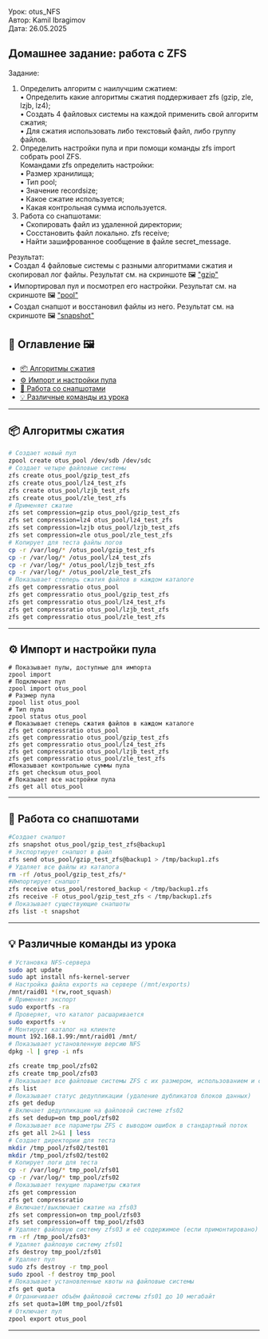 Урок: otus_NFS   
Автор: Kamil Ibragimov   
Дата: 26.05.2025   

## Домашнее задание: работа с ZFS
Задание:   
1. Определить алгоритм с наилучшим сжатием:   
• Определить какие алгоритмы сжатия поддерживает zfs (gzip, zle, lzjb, lz4);   
• Cоздать 4 файловых системы на каждой применить свой алгоритм сжатия;   
• Для сжатия использовать либо текстовый файл, либо группу файлов.   
2. Определить настройки пула и при помощи команды zfs import собрать pool ZFS.   
Командами zfs определить настройки:     
• Размер хранилища;   
• Тип pool;   
• Значение recordsize;   
• Какое сжатие используется;   
• Какая контрольная сумма используется.   
3. Работа со снапшотами:   
• Скопировать файл из удаленной директории;   
• Сосстановить файл локально. zfs receive;   
• Найти зашифрованное сообщение в файле secret_message.   

Результат:   
• Создал 4 файловые системы с разными алгоритмами сжатия и скопировал лог файлы. Результат см. на скриншоте 🖼️ ["gzip"](https://github.com/kamil1403/otus_ZFS/blob/main/screenshots/gzip_zfs.png)  
• Импортировал пул и посмотрел его настройки. Результат см. на скриншоте 🖼️ ["pool"](https://github.com/kamil1403/otus_ZFS/blob/main/screenshots/pool_zfs.png)  
• Создал снапшот и восстановил файлы из него. Результат см. на скриншоте 🖼️ ["snapshot"](https://github.com/kamil1403/otus_ZFS/blob/main/screenshots/snapshot_zfs.png) 


## 🧭 Оглавление 🖼️

- [📦 Алгоритмы сжатия](#gzip)
- [⚙️ Импорт и настройки пула](#pool)
- [📸 Работа со снапшотами](#snapshot)
- [💡 Различные команды из урока](#other)

---

<a id="gzip"></a>
## 📦 Алгоритмы сжатия

```bash
# Создает новый пул   
zpool create otus_pool /dev/sdb /dev/sdc   
# Создает четыре файловые системы   
zfs create otus_pool/gzip_test_zfs   
zfs create otus_pool/lz4_test_zfs   
zfs create otus_pool/lzjb_test_zfs   
zfs create otus_pool/zle_test_zfs   
# Применяет сжатие   
zfs set compression=gzip otus_pool/gzip_test_zfs   
zfs set compression=lz4 otus_pool/lz4_test_zfs   
zfs set compression=lzjb otus_pool/lzjb_test_zfs   
zfs set compression=zle otus_pool/zle_test_zfs   
# Копирует для теста файлы логов   
cp -r /var/log/* /otus_pool/gzip_test_zfs   
cp -r /var/log/* /otus_pool/lz4_test_zfs   
cp -r /var/log/* /otus_pool/lzjb_test_zfs   
cp -r /var/log/* /otus_pool/zle_test_zfs   
# Показывает степерь сжатия файлов в каждом каталоге   
zfs get compressratio otus_pool  
zfs get compressratio otus_pool/gzip_test_zfs   
zfs get compressratio otus_pool/lz4_test_zfs   
zfs get compressratio otus_pool/lzjb_test_zfs   
zfs get compressratio otus_pool/zle_test_zfs 
```

---

<a id="pool"></a>
## ⚙️ Импорт и настройки пула

```bash|
# Показывает пулы, доступные для импорта  
zpool import
# Подключает пул
zpool import otus_pool
# Размер пула
zpool list otus_pool
# Тип пула
zpool status otus_pool
# Показывает степерь сжатия файлов в каждом каталоге   
zfs get compressratio otus_pool  
zfs get compressratio otus_pool/gzip_test_zfs   
zfs get compressratio otus_pool/lz4_test_zfs   
zfs get compressratio otus_pool/lzjb_test_zfs   
zfs get compressratio otus_pool/zle_test_zfs 
#Показывает контрольные суммы пула
zfs get checksum otus_pool
# Показыает все настройки пула
zfs get all otus_pool 
```

---

<a id="snapshot"></a>
## 📸 Работа со снапшотами

```bash
#Создает снапшот
zfs snapshot otus_pool/gzip_test_zfs@backup1
# Экспортирует снапшот в файл
zfs send otus_pool/gzip_test_zfs@backup1 > /tmp/backup1.zfs
# Удаляет все файлы из каталога
rm -rf /otus_pool/gzip_test_zfs/*
#Импортирует снапшот
zfs receive otus_pool/restored_backup < /tmp/backup1.zfs
zfs receive -F otus_pool/gzip_test_zfs < /tmp/backup1.zfs
# Показывает существующие снапшоты
zfs list -t snapshot
```

---

<a id="other"></a>
## 💡 Различные команды из урока

```bash
# Установка NFS-сервера
sudo apt update
sudo apt install nfs-kernel-server
# Настройка файла exports на сервере (/mnt/exports) 
/mnt/raid01 *(rw,root_squash)
# Применяет экспорт
sudo exportfs -ra   
# Проверяет, что каталог расшаривается 
sudo exportfs -v 
# Монтирует каталог на клиенте
mount 192.168.1.99:/mnt/raid01 /mnt/ 
# Показывает установленную версию NFS
dpkg -l | grep -i nfs 

zfs create tmp_pool/zfs02   
zfs create tmp_pool/zfs03   
# Показывает все файловые системы ZFS с их размером, использованием и статусом   
zfs list   
# Показывает статус дедупликации (удаление дубликатов блоков данных)   
zfs get dedup   
# Включает дедупликацию на файловой системе zfs02   
zfs set dedup=on tmp_pool/zfs02   
# Показывает все параметры ZFS с выводом ошибок в стандартный поток   
zfs get all 2>&1 | less   
# Создает директории для теста   
mkdir /tmp_pool/zfs02/test01   
mkdir /tmp_pool/zfs02/test02   
# Копирует логи для теста   
cp -r /var/log/* tmp_pool/zfs01   
cp -r /var/log/* tmp_pool/zfs02   
# Показывает текущие параметры сжатия   
zfs get compression   
zfs get compressratio   
# Включает/выключает сжатие на zfs03   
zfs set compression=on tmp_pool/zfs03   
zfs set compression=off tmp_pool/zfs03   
# Удаляет файловую систему zfs03 и её содержимое (если примонтировано)   
rm -rf /tmp_pool/zfs03*   
# Удаляет файловую систему zfs01   
zfs destroy tmp_pool/zfs01   
# Удаляет пул
sudo zfs destroy -r tmp_pool
sudo zpool -f destroy tmp_pool
# Показывает установленные квоты на файловые системы   
zfs get quota   
# Ограничивает объём файловой системы zfs01 до 10 мегабайт
zfs set quota=10M tmp_pool/zfs01
# Отключает пул
zpool export otus_pool
```

---


